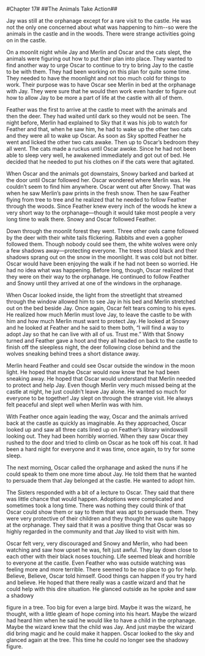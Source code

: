 #Chapter 17#
##The Animals Take Action##

Jay was still at the orphanage except for a rare visit to the castle. He was not the only one concerned about what was happening to him--so were the animals in the castle and in the woods. There were strange activities going on in the castle.

On a moonlit night while Jay and Merlin and Oscar and the cats slept, the animals were figuring out how to put their plan into place. They wanted to find another way to urge Oscar to continue to try to bring Jay to the castle to be with them. They had been working on this plan for quite some time. They needed to have the moonlight and not too much cold for things to work. Their purpose was to have Oscar see Merlin in bed at the orphanage with Jay. They were sure that he would then work even harder to figure out how to allow Jay to be more a part of life at the castle with all of them.

Feather was the first to arrive at the castle to meet with the animals and then the deer. They had waited until dark so they would not be seen. The night before, Merlin had explained to Sky that it was his job to watch for Feather and that, when he saw him, he had to wake up the other two cats and they were all to wake up Oscar. As soon as Sky spotted Feather he went and licked the other two cats awake. Then up to Oscar’s bedroom they all went. The cats made a ruckus until Oscar awoke. Since he had not been able to sleep very well, he awakened immediately and got out of bed. He decided that he needed to put his clothes on if the cats were that agitated.

When Oscar and the animals got downstairs, Snowy barked and barked at the door until Oscar followed her. Oscar wondered where Merlin was. He couldn’t seem to find him anywhere. Oscar went out after Snowy. That was when he saw Merlin’s paw prints in the fresh snow. Then he saw Feather flying from tree to tree and he realized that he needed to follow Feather through the woods. Since Feather knew every inch of the woods he knew a very short way to the orphanage—though it would take most people a very long time to walk there. Snowy and Oscar followed Feather.

Down through the moonlit forest they went. Three other owls came followed by the deer with their white tails flickering. Rabbits and even a gopher followed them. Though nobody could see them, the white wolves were only a few shadows away—protecting everyone. The trees stood black and their shadows sprang out on the snow in the moonlight. It was cold but not bitter. Oscar would have been enjoying the walk if he had not been so worried. He had no idea what was happening. Before long, though, Oscar realized that they were on their way to the orphanage. He continued to follow Feather and Snowy until they arrived at one of the windows in the orphanage.

When Oscar looked inside, the light from the streetlight that streamed through the window allowed him to see Jay in his bed and Merlin stretched out on the bed beside Jay. Once again, Oscar felt tears coming to his eyes. He realized how much Merlin must love Jay, to leave the castle to be with him and how much Merlin must want to protect Jay. He looked at Snowy and he looked at Feather and he said to them both, “I will find a way to adopt Jay so that he can live with all of us. Trust me.” With that Snowy turned and Feather gave a hoot and they all headed on back to the castle to finish off the sleepless night, the deer following close behind and the wolves sneaking behind trees a short distance away.

Merlin heard Feather and could see Oscar outside the window in the moon light. He hoped that maybe Oscar would now know that he had been sneaking away. He hoped that Oscar would understand that Merlin needed to protect and help Jay. Even though Merlin very much missed being at the castle at night, he just couldn’t leave Jay alone. He wanted so much for everyone to be together! Jay slept on through the strange visit. He always felt peaceful and slept well when Merlin was with him.

With Feather once again leading the way, Oscar and the animals arrived back at the castle as quickly as imaginable. As they approached, Oscar looked up and saw all three cats lined up on Feather’s library windowsill looking out. They had been horribly worried. When they saw Oscar they rushed to the door and tried to climb on Oscar as he took off his coat. It had been a hard night for everyone and it was time, once again, to try for some sleep.

The next morning, Oscar called the orphanage and asked the nuns if he could speak to them one more time about Jay. He told them that he wanted to persuade them that Jay belonged at the castle. He wanted to adopt him.

The Sisters responded with a bit of a lecture to Oscar. They said that there was little chance that would happen. Adoptions were complicated and sometimes took a long time. There was nothing they could think of that Oscar could show them or say to them that was apt to persuade them. They were very protective of their children and they thought he was quite happy at the orphanage. They said that it was a positive thing that Oscar was so highly regarded in the community and that Jay liked to visit with him.

Oscar felt very, very discouraged and Snowy and Merlin, who had been watching and saw how upset he was, felt just awful. They lay down close to each other with their black noses touching. Life seemed bleak and horrible to everyone at the castle. Even Feather who was outside watching was feeling more and more terrible. There seemed to be no place to go for help. Believe, Believe, Oscar told himself. Good things can happen if you try hard and believe. He hoped that there really was a castle wizard and that he could help with this dire situation. He glanced outside as he spoke and saw a shadowy

figure in a tree. Too big for even a large bird. Maybe it was the wizard, he thought, with a little gleam of hope coming into his heart. Maybe the wizard had heard him when he said he would like to have a child in the orphanage. Maybe the wizard knew that the child was Jay. And just maybe the wizard did bring magic and he could make it happen. Oscar looked to the sky and glanced again at the tree. This time he could no longer see the shadowy figure.
